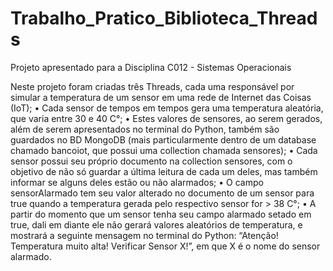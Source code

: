 # Trabalho_Pratico_Biblioteca_Threads
Projeto apresentado para a Disciplina C012 - Sistemas Operacionais

Neste projeto foram criadas três Threads, cada uma responsável por simular a temperatura de um sensor em uma rede de Internet das Coisas (IoT); 
• Cada sensor de tempos em tempos gera uma temperatura aleatória, que varia entre 30 e 40 C°; 
• Estes valores de sensores, ao serem gerados, além de serem apresentados no terminal do Python, também são guardados no BD MongoDB (mais particularmente dentro de um database chamado bancoiot, que possui uma collection chamada sensores); 
• Cada sensor possui seu próprio documento na collection sensores, com o objetivo de não só guardar a última leitura de cada um deles, mas também informar se alguns deles estão ou não alarmados;
• O campo sensorAlarmado tem seu valor alterado no documento de um sensor para true quando a temperatura gerada pelo respectivo sensor for > 38 C°; 
• A partir do momento que um sensor tenha seu campo alarmado setado em true, dali em diante ele não gerará valores aleatórios de temperatura, e mostrará a seguinte mensagem no terminal do Python: “Atenção! Temperatura muito alta! Verificar Sensor X!”, em que X é o nome do sensor alarmado.
